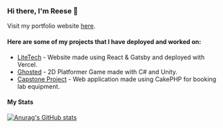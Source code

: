 
### Hi there, I'm Reese 👋

Visit my portfolio website [here](https://reese-gunardi.vercel.app/).

#### Here are some of my projects that I have deployed and worked on:

* [LiteTech](https://litetechwebsite-rjgy.vercel.app/) - Website made using React & Gatsby and deployed with Vercel.
* [Ghosted](https://rjgy.github.io/GhostedWebGL/) - 2D Platformer Game made with C# and Unity.
* [Capstone Project](http://54.206.103.30/) - Web application made using CakePHP for booking lab equipment.

#### My Stats

[![Anurag's GitHub stats](https://github-readme-stats.vercel.app/api?username=rjgy)](https://github.com/anuraghazra/github-readme-stats)
